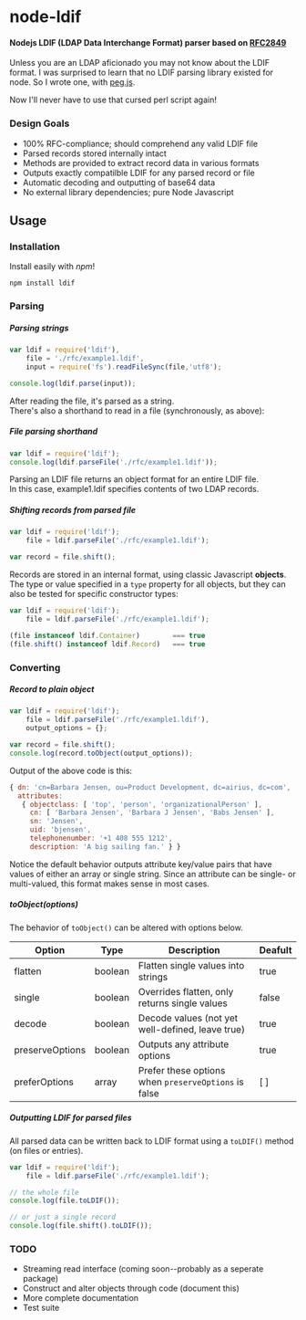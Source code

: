 # node-ldif
#### Nodejs LDIF (LDAP Data Interchange Format) parser based on [RFC2849](https://github.com/tapmodo/node-ldif/tree/master/rfc)

Unless you are an LDAP aficionado you may not know about the LDIF format.
I was surprised to learn that no LDIF parsing library existed for node.
So I wrote one, with [peg.js](http://pegjs.org).

Now I'll never have to use that cursed perl script again!

### Design Goals

  * 100% RFC-compliance; should comprehend any valid LDIF file
  * Parsed records stored internally intact
  * Methods are provided to extract record data in various formats
  * Outputs exactly compatilble LDIF for any parsed record or file
  * Automatic decoding and outputting of base64 data
  * No external library dependencies; pure Node Javascript

## Usage

### Installation

Install easily with *npm*!

    npm install ldif

### Parsing

##### Parsing strings
```javascript
var ldif = require('ldif'),
    file = './rfc/example1.ldif',
    input = require('fs').readFileSync(file,'utf8');

console.log(ldif.parse(input));
```

After reading the file, it's parsed as a string.  
There's also a shorthand to read in a file (synchronously, as above):

##### File parsing shorthand
```javascript
var ldif = require('ldif');
console.log(ldif.parseFile('./rfc/example1.ldif'));
```

Parsing an LDIF file returns an object format for an entire LDIF file.  
In this case, example1.ldif specifies contents of two LDAP records.

##### Shifting records from parsed file
```javascript
var ldif = require('ldif');
    file = ldif.parseFile('./rfc/example1.ldif');

var record = file.shift();
```

Records are stored in an internal format, using classic
Javascript **objects**. The type or value specified in a `type`
property for all objects, but they can also be tested for
specific constructor types:

```javascript
var ldif = require('ldif');
    file = ldif.parseFile('./rfc/example1.ldif');

(file instanceof ldif.Container)        === true
(file.shift() instanceof ldif.Record)   === true
```

### Converting

##### Record to plain object
```javascript
var ldif = require('ldif');
    file = ldif.parseFile('./rfc/example1.ldif'),
    output_options = {};

var record = file.shift();
console.log(record.toObject(output_options));
```

Output of the above code is this:

```javascript
{ dn: 'cn=Barbara Jensen, ou=Product Development, dc=airius, dc=com',
  attributes: 
   { objectclass: [ 'top', 'person', 'organizationalPerson' ],
     cn: [ 'Barbara Jensen', 'Barbara J Jensen', 'Babs Jensen' ],
     sn: 'Jensen',
     uid: 'bjensen',
     telephonenumber: '+1 408 555 1212',
     description: 'A big sailing fan.' } }
```

Notice the default behavior outputs attribute key/value pairs
that have values of either an array or single string. Since an
attribute can be single- or multi-valued, this format makes
sense in most cases.

##### toObject(options)

The behavior of `toObject()` can be altered with options below.

Option | Type | Description | Deafult
------ | ---- | ----------- | ----------
flatten | boolean | Flatten single values into strings | true
single | boolean | Overrides flatten, only returns single values | false
decode | boolean | Decode values (not yet well-defined, leave true) | true
preserveOptions | boolean | Outputs any attribute options | true
preferOptions | array | Prefer these options when `preserveOptions` is false | [ ]

##### Outputting LDIF for parsed files

All parsed data can be written back to LDIF format using a
`toLDIF()` method (on files or entries).

```javascript
var ldif = require('ldif');
    file = ldif.parseFile('./rfc/example1.ldif');

// the whole file
console.log(file.toLDIF());

// or just a single record
console.log(file.shift().toLDIF());
```

### TODO

  * Streaming read interface (coming soon--probably as a seperate package)
  * Construct and alter objects through code (document this)
  * More complete documentation
  * Test suite


